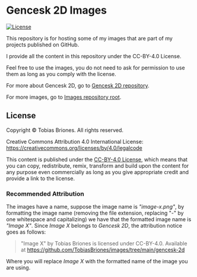 # Gencesk 2D Images

[![License](https://img.shields.io/github/license/TobiasBriones/images.svg?style=flat-square)](https://github.com/TobiasBriones/images/blob/main/LICENSE)

This repository is for hosting some of my images that are part of my projects published on GitHub.

I provide all the content in this repository under the CC-BY-4.0 License.

Feel free to use the images, you do not need to ask for permission to use them as long as you comply
with the license.

For more about Gencesk 2D, go to [Gencesk 2D repository](https://github.com/TobiasBriones/gencesk-2d).

For more images, go to [Images repository root](https://github.com/TobiasBriones/images).

## License

Copyright © Tobias Briones. All rights reserved.

Creative Commons Attribution 4.0 International
License: https://creativecommons.org/licenses/by/4.0/legalcode

This content is published under
the [CC-BY-4.0 License](https://creativecommons.org/licenses/by/4.0/), which means that you can
copy, redistribute, remix, transform and build upon the content for any purpose even commercially as
long as you give appropriate credit and provide a link to the license.

### Recommended Attribution

The images have a name, suppose the image name is *"image-x.png"*, by formatting the image name
(removing the file extension, replacing "-" by one whitespace and capitalizing) we have that the
formatted image name is *"Image X"*. Since *Image X* belongs to *Gencesk 2D*, the attribution notice
goes as follows:

> "Image X" by Tobias Briones is licensed under CC-BY-4.0. Available at
> https://github.com/TobiasBriones/images/tree/main/gencesk-2d

Where you will replace *Image X* with the formatted name of the image you are using.
